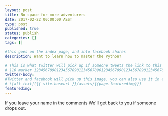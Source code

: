 ```yaml
---
layout: post
title: No space for more adventurers
date: 2017-02-22 00:00:00 AEST
type: post
published: true
status: publish
categories: []
tags: []

#this goes on the index page, and into facebook shares
description: Want to learn how to master the Python?

# This is what twitter will pick up if someone tweets the link to this page
# 110 marker 1234567890123456789012345678901234567890123456789012345678901234567890123456789012345678901234567890123456789
twitter-body:
#Twitter and facebook will pick up this image. you can also use it in a post with:
# ![alt text]({{ site.baseurl }}/assets/{{page.featuredimg}})
featuredimg:
---
```


If you leave your name in the comments We'll get back to you if someone drops out.
